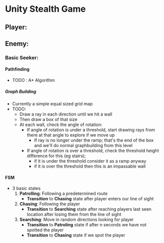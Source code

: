 # Unity Stealth Game

## Player:

## Enemy:

### Basic Seeker:

#### Pathfinding
* TODO : A* Algorithm

##### Graph Building
* Currently a simple equal sized grid map
* TODO:
   * Draw a ray in each direction until we hit a wall
   * Then draw a box of that size
   * At each wall, check the angle of rotation:
       * If angle of rotation is under a threshold, start drawing rays from there at that angle to explore if we move up
           * If ray is no longer under the ramp; that's the end of the box and we'll do normal graphbuilding from this level
       * If angle of rotation is over a threshold, check the threshold height difference for this (eg stairs); 
           * if it is under the threshold consider it as a ramp anyway
           * if it is over the threshold then this is an impassable wall

#### FSM

* 3 basic states
    1. **Patrolling**: Following a predetermined route
        * **Transition** to **Chasing** state after player enters our line of sight
    2. **Chasing**: Following the player
        * **Transition** to **Searching** state after reaching players last seen location after losing them from the line of sight
    3. **Searching**: Move in random directions looking for player
        * **Transition** to **Patroling** state if after n seconds we have not spotted the player
        * **Transition** to **Chasing** state if we spot the player
